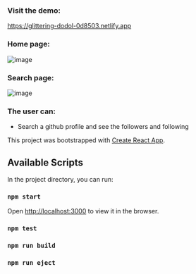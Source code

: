 ### Visit the demo:
https://glittering-dodol-0d8503.netlify.app

### Home page:
![image](https://user-images.githubusercontent.com/65067847/179877527-a6e4f7dc-4856-4943-8b9d-f4397b13f751.png)

### Search page:
![image](https://user-images.githubusercontent.com/65067847/179877390-c23213a2-d176-4618-aa7d-76dbf8c1ee23.png)

### The user can:
- Search a github profile and see the followers and following


This project was bootstrapped with [Create React App](https://github.com/facebook/create-react-app).

## Available Scripts

In the project directory, you can run:

### `npm start`

Open [http://localhost:3000](http://localhost:3000) to view it in the browser.

### `npm test`

### `npm run build`

### `npm run eject`
